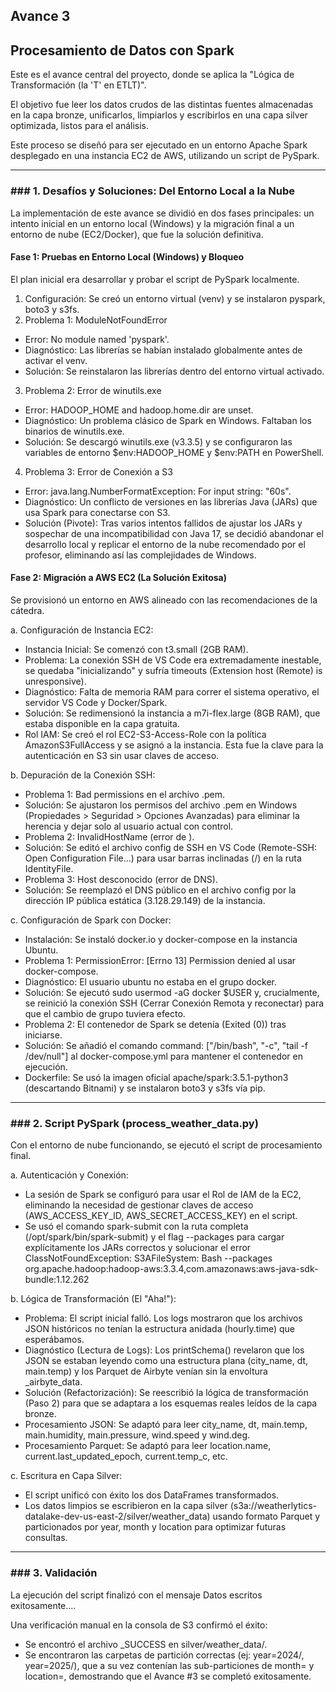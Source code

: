 ## Avance 3

## Procesamiento de Datos con Spark

Este es el avance central del proyecto, donde se aplica la "Lógica de Transformación (la 'T' en ETLT)".

El objetivo fue leer los datos crudos de las distintas fuentes almacenadas en la capa bronze, unificarlos, limpiarlos y escribirlos en una capa silver optimizada, listos para el análisis.

Este proceso se diseñó para ser ejecutado en un entorno Apache Spark desplegado en una instancia EC2 de AWS, utilizando un script de PySpark.

---

### ### 1. Desafíos y Soluciones: Del Entorno Local a la Nube

La implementación de este avance se dividió en dos fases principales: un intento inicial en un entorno local (Windows) y la migración final a un entorno de nube (EC2/Docker), que fue la solución definitiva.

#### Fase 1: Pruebas en Entorno Local (Windows) y Bloqueo

El plan inicial era desarrollar y probar el script de PySpark localmente.

1. Configuración: Se creó un entorno virtual (venv) y se instalaron pyspark, boto3 y s3fs.
3. Problema 1: ModuleNotFoundError

* Error: No module named 'pyspark'.
* Diagnóstico: Las librerías se habían instalado globalmente antes de activar el venv.
* Solución: Se reinstalaron las librerías dentro del entorno virtual activado.

3. Problema 2: Error de winutils.exe

* Error: HADOOP_HOME and hadoop.home.dir are unset.
* Diagnóstico: Un problema clásico de Spark en Windows. Faltaban los binarios de winutils.exe.
* Solución: Se descargó winutils.exe (v3.3.5) y se configuraron las variables de entorno $env:HADOOP_HOME y $env:PATH en PowerShell.

4. Problema 3: Error de Conexión a S3

* Error: java.lang.NumberFormatException: For input string: "60s".
* Diagnóstico: Un conflicto de versiones en las librerías Java (JARs) que usa Spark para conectarse con S3.
* Solución (Pivote): Tras varios intentos fallidos de ajustar los JARs y sospechar de una incompatibilidad con Java 17, se decidió abandonar el desarrollo local y replicar el entorno de la nube recomendado por el profesor, eliminando así las complejidades de Windows.

#### Fase 2: Migración a AWS EC2 (La Solución Exitosa)

Se provisionó un entorno en AWS alineado con las recomendaciones de la cátedra.

a. Configuración de Instancia EC2:

* Instancia Inicial: Se comenzó con t3.small (2GB RAM).
* Problema: La conexión SSH de VS Code era extremadamente inestable, se quedaba "inicializando" y sufría timeouts (Extension host (Remote) is unresponsive).
* Diagnóstico: Falta de memoria RAM para correr el sistema operativo, el servidor VS Code y Docker/Spark.
* Solución: Se redimensionó la instancia a m7i-flex.large (8GB RAM), que estaba disponible en la capa gratuita.
* Rol IAM: Se creó el rol EC2-S3-Access-Role con la política AmazonS3FullAccess y se asignó a la instancia. Esta fue la clave para la autenticación en S3 sin usar claves de acceso.

b. Depuración de la Conexión SSH:

* Problema 1: Bad permissions en el archivo .pem.
* Solución: Se ajustaron los permisos del archivo .pem en Windows (Propiedades > Seguridad > Opciones Avanzadas) para eliminar la herencia y dejar solo al usuario actual con control.
* Problema 2: InvalidHostName (error de \).
* Solución: Se editó el archivo config de SSH en VS Code (Remote-SSH: Open Configuration File...) para usar barras inclinadas (/) en la ruta IdentityFile.
* Problema 3: Host desconocido (error de DNS).
* Solución: Se reemplazó el DNS público en el archivo config por la dirección IP pública estática (3.128.29.149) de la instancia.

c. Configuración de Spark con Docker:

* Instalación: Se instaló docker.io y docker-compose en la instancia Ubuntu.
* Problema 1: PermissionError: [Errno 13] Permission denied al usar docker-compose.
* Diagnóstico: El usuario ubuntu no estaba en el grupo docker.
* Solución: Se ejecutó sudo usermod -aG docker $USER y, crucialmente, se reinició la conexión SSH (Cerrar Conexión Remota y reconectar) para que el cambio de grupo tuviera efecto.
* Problema 2: El contenedor de Spark se detenía (Exited (0)) tras iniciarse.
* Solución: Se añadió el comando command: ["/bin/bash", "-c", "tail -f /dev/null"] al docker-compose.yml para mantener el contenedor en ejecución.
* Dockerfile: Se usó la imagen oficial apache/spark:3.5.1-python3 (descartando Bitnami) y se instalaron boto3 y s3fs vía pip.

---

### ### 2. Script PySpark (process_weather_data.py)

Con el entorno de nube funcionando, se ejecutó el script de procesamiento final.

a. Autenticación y Conexión:

* La sesión de Spark se configuró para usar el Rol de IAM de la EC2, eliminando la necesidad de gestionar claves de acceso (AWS_ACCESS_KEY_ID, AWS_SECRET_ACCESS_KEY) en el script.
* Se usó el comando spark-submit con la ruta completa (/opt/spark/bin/spark-submit) y el flag --packages para cargar explícitamente los JARs correctos y solucionar el error ClassNotFoundException: S3AFileSystem:
  Bash
  --packages org.apache.hadoop:hadoop-aws:3.3.4,com.amazonaws:aws-java-sdk-bundle:1.12.262

b. Lógica de Transformación (El "Aha!"):

* Problema: El script inicial falló. Los logs mostraron que los archivos JSON históricos no tenían la estructura anidada (hourly.time) que esperábamos.
* Diagnóstico (Lectura de Logs): Los printSchema() revelaron que los JSON se estaban leyendo como una estructura plana (city_name, dt, main.temp) y los Parquet de Airbyte venían sin la envoltura _airbyte_data.
* Solución (Refactorización): Se reescribió la lógica de transformación (Paso 2) para que se adaptara a los esquemas reales leídos de la capa bronze.
* Procesamiento JSON: Se adaptó para leer city_name, dt, main.temp, main.humidity, main.pressure, wind.speed y wind.deg.
* Procesamiento Parquet: Se adaptó para leer location.name, current.last_updated_epoch, current.temp_c, etc.

c. Escritura en Capa Silver:

* El script unificó con éxito los dos DataFrames transformados.
* Los datos limpios se escribieron en la capa silver (s3a://weatherlytics-datalake-dev-us-east-2/silver/weather_data) usando formato Parquet y particionados por year, month y location para optimizar futuras consultas.

---

### ### 3. Validación

La ejecución del script finalizó con el mensaje Datos escritos exitosamente....

Una verificación manual en la consola de S3 confirmó el éxito:

* Se encontró el archivo _SUCCESS en silver/weather_data/.
* Se encontraron las carpetas de partición correctas (ej: year=2024/, year=2025/), que a su vez contenían las sub-particiones de month= y location=, demostrando que el Avance #3 se completó exitosamente.
